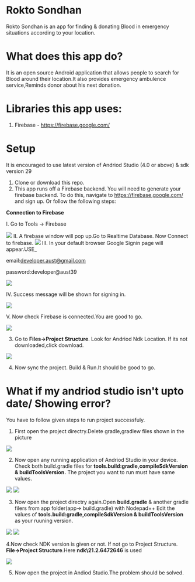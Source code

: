 # Rokto Sondhan
Rokto Sondhan is an app for finding & donating Blood in emergency situations according to your location.


# What does this app do?
It is an open source Android application that allows people to search for Blood around their location.It also
provides emergency ambulence service,Reminds donor about his next donation.

# Libraries this app uses:

1. Firebase - https://firebase.google.com/ 


# Setup

It is encouraged to use latest version of Andriod Studio (4.0 or above) & sdk version 29

1.  Clone or download this repo.
2. 	This app runs off a Firebase backend. You will need to generate your firebase backend. To do this, navigate to https://firebase.google.com/ and sign up. 
   Or follow the following steps:
   
   **Connection to Firebase**
   
  I.  Go to Tools -> Firebase
	
<img src="img/f1.png"/>
      II.  A firebase window will pop up.Go to Realtime Database. Now Connect to firebase.
      
 <img src="img/f2.png" />
     III.  In your default browser Google Signin page will appear.USE_
     
  email:developer.aust@gmail.com
	
  password:developer@aust39
     
 <img src="img/f3.png" />

  IV.  Success message will be shown for signing in.
	
 <img src="img/f4.png" />
			 
  V. Now check Firebase is connected.You are good to go.
	
 <img src="img/f5.png" />

3. Go to **Files->Project Structure**. Look for Andriod Ndk Location. If its not downloaded,click download.

<img src="img/a2.png" />


4. Now sync the project. Build & Run.It should be good to go.




# What if my andriod studio isn't upto date/ Showing error?
You have to follow given steps to run project successfuly.

1. First open the project directry.Delete gradle,gradlew files shown in the picture

 <img src="img/p1.png" />
 
2. Now open any running application of Andriod Studio in your device.
  Check both build.gradle files for **tools.build:gradle,compileSdkVersion & buildToolsVersion.**
  The project you want to run must have same values.
	
  <img src="img/p2.png" /> 
  <img src="img/p3.png" />
	
3. Now open the project directry again.Open **build.gradle** & another gradle filers from app folder(app-> build.gradle) with Nodepad++
  Edit the values of **tools.build:gradle,compileSdkVersion & buildToolsVersion** as your ruuning version.
	
 <img src="img/p4.png" />
 <img src="img/p5.png" />
 
4.Now check NDK version is given or not. If not go to Project Structure. **File->Project Structure**.Here **ndk\21.2.6472646** is used

<img src="img/a1.png" />

5. Now open the project in Andiod Studio.The problem should be solved. 





